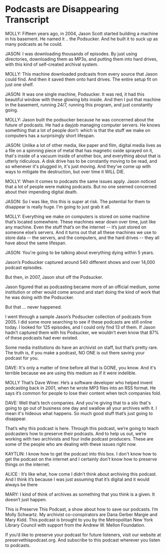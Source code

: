 # Podcasts are Disappearing Transcript

MOLLY: Fifteen years ago, in 2004, 
Jason Scott started building a machine in his basement. He named it .. the Podsucker. And he built it to suck up as many podcasts as he could.

JASON: I was downloading thousands of episodes. By just using directories, downloading them as MP3s, and putting them into hard drives, with this kind of self-created archival system.

MOLLY: This machine downloaded podcasts from every source that Jason could find. And then it saved them onto hard drives. The entire setup fit on just one shelf. 

JASON: It was one single machine, Podsucker. It was red, it had this beautiful window with these glowing bits inside. And then I put that machine in the basement, running 24/7, running this program, and just constantly going.

MOLLY: Jason built the podsucker because he was concerned about the future of podcasts. He had a dayjob managing computer servers. He knows something that a lot of people don’t: which is that the stuff we make on computers has a surprisingly short lifespan.  

JASON: Unlike a lot of other media, like paper and film, digital media lives as a file on a spinning piece of metal that has magnetic oxide sprayed on it, that's inside of a vacuum inside of another box, and everything about that is utterly ridiculous. A disk drive has to be constantly moving to be read, and so whenever it's plugged in, it's just moving. And they've come up with ways to mitigate the destruction, but over time it WILL DIE. 

MOLLY: When it comes to podcasts the same issues apply. Jason noticed that a lot of people were making podcasts. But no one seemed concerned about their impending digital death.

JASON: So I was like, this this is super at risk. The potential for them to disappear is really huge. I'm going to just grab it all. 

MOLLY: Everything we make on computers is stored on some machine that’s located somewhere. These machines wear down over time, just like any machine. Even the stuff that’s on the internet -- it’s just stored on someone else’s servers. And it turns out that all these machines we use to store data -- the servers, and the computers, and the hard drives -- they all have about the same lifespan. 

JASON: You're going to be talking about everything dying within 5 years. 

Jason’s Podsucker captured around 540 different shows and over 14,000 podcast episodes. 

But then, in 2007, Jason shut off the Podsucker. 

Jason figured that as podcasting became more of an official medium, some institution or other would come around and start doing the kind of work that he was doing with the Podsucker.

But that ... never happened. 

I went through a sample Jason’s Podsucker collection of podcasts from 2005. I did some more searching to see if these podcasts are still online today. I looked for 125 episodes, and I could only find 13 of them.  If Jason hadn’t captured them with his Podsucker, we wouldn’t even know that 87% of these podcasts had ever existed. 
 
Some media institutions do have an archivist on staff, but that’s pretty rare. The truth is, if you make a podcast, NO ONE is out there saving your podcast for you. 

DAVE: It's only a matter of time before all that is GONE, you know. And it's terrible because we are using this medium as if it were indelible. 

MOLLY That’s Dave Winer. He’s a software developer who helped invent podcasting back in 2001, when he wrote MP3 files into an RSS format. He says it’s common for people to lose their content when tech companies fold. 

DAVE: Well that’s tech companies. And you're giving that to a silo that's going to go out of business one day and swallow all your archives with it. I mean it's hideous what happens. So much good stuff that’s just going to disappear. 

That’s why this podcast is here. Through this podcast, we’re going to teach podcasters how to preserve their podcasts. And to help us out, we’re working with two archivists and four indie podcast producers. These are some of the people who are dealing with these issues right now.

KAYTLIN: I know how to get the podcast into this box. I don't know how to get the podcast on the internet and I certainly don't know how to preserve things on the internet. 

ALICE : It’s like what, how come I didn’t think about archiving this podcast. And I think it’s because I was just assuming that it’s digital and it would always be there 

 MARY: I kind of think of archives as something that you think is a given. It doesn’t just happen.

This is Preserve This Podcast, a show about how to save our podcasts. I’m Molly Schwartz. My archivist co-conspirators are Dana Gerber Margie and Mary Kidd. This podcast is brought to you by the Metropolitan New York Library Council with support from the Andrew W. Mellon Foundation. 

If you’d like to preserve your podcast for future listeners, visit our website at preservethispodcast.org. And subscribe to this podcast wherever you listen to podcasts. 
